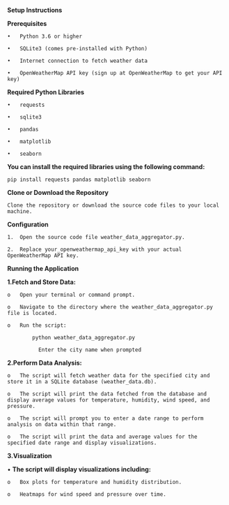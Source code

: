 **Setup Instructions**

**Prerequisites**

    •	Python 3.6 or higher
    
    •	SQLite3 (comes pre-installed with Python)
    
    •	Internet connection to fetch weather data
    
    •	OpenWeatherMap API key (sign up at OpenWeatherMap to get your API key)

**Required Python Libraries**

    •	requests
    
    •	sqlite3
    
    •	pandas
    
    •	matplotlib
    
    •	seaborn

**You can install the required libraries using the following command:**

    pip install requests pandas matplotlib seaborn
      
**Clone or Download the Repository**

    Clone the repository or download the source code files to your local machine.

**Configuration**

    1.	Open the source code file weather_data_aggregator.py.
    
    2.	Replace your_openweathermap_api_key with your actual OpenWeatherMap API key.
   
**Running the Application**

**1.Fetch and Store Data:**

    o	Open your terminal or command prompt.
    
    o	Navigate to the directory where the weather_data_aggregator.py file is located.
    
    o	Run the script:
    
            python weather_data_aggregator.py
          
        	  Enter the city name when prompted

**2.Perform Data Analysis:**

    o	The script will fetch weather data for the specified city and store it in a SQLite database (weather_data.db).
    
    o	The script will print the data fetched from the database and display average values for temperature, humidity, wind speed, and pressure.
    
    o	The script will prompt you to enter a date range to perform analysis on data within that range.
    
    o	The script will print the data and average values for the specified date range and display visualizations.

**3.Visualization**

  •	**The script will display visualizations including:**
  
    o	Box plots for temperature and humidity distribution.
    
    o	Heatmaps for wind speed and pressure over time.
